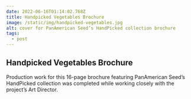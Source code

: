 ```yaml
---
date: 2022-06-16T01:14:02.768Z
title: Handpicked Vegetables Brochure
image: /static/img/handpicked-vegetables.jpg
alt: cover for PanAmerican Seed’s HandPicked collection brochure
tags:
  - post
---
```

## Handpicked Vegetables Brochure

Production work for this 16-page brochure featuring PanAmerican Seed’s HandPicked collection was completed while working closely with the project’s Art Director.